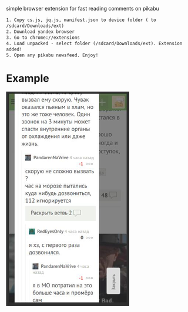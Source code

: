 simple browser extension for fast reading comments on pikabu

    1. Copy cs.js, jq.js, manifest.json to device folder ( to /sdcard/Downloads/ext)
    2. Download yandex browser
    3. Go to chrome://extensions
    4. Load unpacked - select folder (/sdcard/Downloads/ext). Extension added!
    5. Open any pikabu newsfeed. Enjoy!
    
Example
=========
<img src="1.jpg" />
